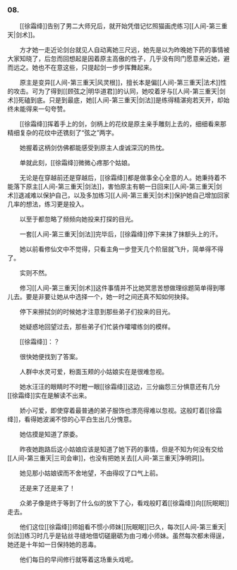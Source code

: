 ### 08.

　　[[徐霜绛]]告别了男二大师兄后，就开始凭借记忆照猫画虎练习[[人间-第三重天|剑术]]。

　　方才她一走近论剑台就见人自动离她三尺远，她先是以为昨晚她下药的事情被大家知晓了，后忽而回想起是因着原主高傲的性子，几乎没有同门愿意亲近她，避而远之。她也不在意这些，只提起剑一步步挥舞起来。

　　原主是变异[[人间-第三重天|风灵根]]，擅长本是偏[[人间-第三重天|法术]]性的攻击。可为了得到[[顾弦之|明华道君]]的认同，她咬着牙与[[人间-第三重天|剑术]]死磕到底。只是到最底，她[[人间-第三重天|剑法]]是练得精湛宛若天开，却始终未能得来一句夸赞。

　　[[徐霜绛]]挥着手上的剑，剑柄上的花纹是原主亲手雕刻上去的，细细看来那精细复杂的花纹中还镌刻了“弦之”两字。

　　她握着这柄剑仿佛都能感受到原主人虔诚深沉的热忱。

　　单就此刻，[[徐霜绛]]微微心疼那个姑娘。

　　无论是在穿越前还是穿越后，[[徐霜绛]]都是做事全心全意的人。她秉持着不能落下原主[[人间-第三重天|剑法]]，害怕原主有朝一日回来[[人间-第三重天|剑术]]退减难以保护自己，以及多加练习[[人间-第三重天|剑术]]保护她自己增加回家几率的想法，练习更是投入。

　　以至于都忽略了频频向她投来打探的目光。

　　一套[[人间-第三重天|剑法]]完毕后，[[徐霜绛]]停下来抹了抹额头上的汗。

　　她以前看修仙文中不觉得，只看主角一步登天几个阶层就飞升，简单得不得了。

　　实则不然。

　　修习[[人间-第三重天|剑术]]这件事情并不比她冥思苦想做理综题简单得到哪儿去。要是非要让她从中选择一个，她一时之间还真不知如何抉择。

　　停下来擦拭剑的时候她才注意到那些弟子们投来的目光。

　　她疑惑地回望过去，那些弟子们忙装作嚯嚯练剑的模样。

　　[[徐霜绛]]：？

　　很快她便找到了答案。

　　人群中水灵可爱，粉面玉颊的小姑娘实在是很难忽视。

　　她水汪汪的眼睛时不时瞪一眼[[徐霜绛]]这边，三分幽怨三分惧意还有几分[[徐霜绛]]实在是解读不出来。

　　娇小可爱，即使穿着最普通的弟子服饰也漂亮得难以忽视。这般盯着[[徐霜绛]]，看得她波澜不惊的心平白生出几分愧意。

　　她估摸是知道了原委。

　　昨夜她跑路后这小姑娘应该是知道了她下药的事情，但是不知为何没有交给[[人间-第三重天|三司会审]]，也没有把她关去[[人间-第三重天|净明洞]]。

　　她见那小姑娘锲而不舍地望，不由得叹了口气上前。

　　还是来了还是来了！

　　众弟子像是终于等到了什么似的放下了心，看戏般盯着[[徐霜绛]]向[[阮眠眠]]走去。

　　他们这位[[徐霜绛]]师姐看不惯小师妹[[阮眠眠]]已久，每次[[人间-第三重天|剑法]]练习时几乎是钻丝寻缝地借切磋磨砺为由刁难小师妹。虽然每次都未得逞，她还是十年如一日保持她的恶毒。

　　他们每日的早间修行就等着这场重头戏呢。